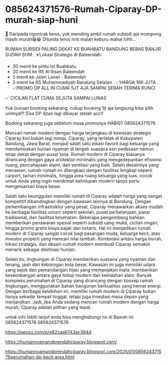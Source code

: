 # 085624371576-Rumah-Ciparay-DP-murah-siap-huni
📢 Daripada ngontrak terus, yuk mending ambil rumah subsidi aja mumpung masih murah😁😁
Ditunda terus nnti malah keburu mahal lohh...

RUMAH SUBSIDI PALING DEKAT KE BUAHBATU BANDUNG BEBAS BANJIR SUDAH SHM
.
✳️Lokasi Strategis di Baleendah:
- 30 menit ke pintu tol Buahbatu
- 20 menit ke RS Al Ihsan Baleendah
- 5 menit ke Jalan Laswi - Baleendah
- 5 menit ke RS Muhammadiyah Bandung Selatan
.
✅HARGA 166 JUTA 
.
✅PROMO DP ALL IN CUMA 5JT AJA SAMPAI SERAH TERIMA KUNCI 

✅ CICILAN FLAT CUMA SEJUTA SAMPAI LUNAS

Yuk buruan booking sekarang, cukup booking 1jt aja langsung bisa pilih unitnya!!!
Sisa DP 4jtan lagi dibayar stelah acc!!

Booking sekarang juga sebelum masa promonya HABIS!!
085624371576

Mencari rumah modern dengan harga terjangkau di kawasan strategis Ciparay kini bukan lagi mimpi. Ciparay, yang terletak di Kabupaten Bandung, Jawa Barat, menjadi salah satu lokasi favorit bagi keluarga yang mendambakan hunian nyaman di tengah suasana asri pedesaan namun tetap dekat dengan pusat kota. Rumah modern di Ciparay biasanya dirancang dengan gaya arsitektur minimalis yang mengedepankan efisiensi ruang, pencahayaan alami, dan ventilasi yang baik. Selain desainnya yang menawan, rumah-rumah ini dilengkapi dengan fasilitas lengkap seperti carport, taman minimalis, hingga area ruang keluarga yang luas, cocok untuk Anda yang ingin menikmati kehidupan modern tanpa perlu mengeluarkan biaya besar.

Salah satu keunggulan memiliki rumah di Ciparay adalah harga yang sangat kompetitif dibandingkan dengan kawasan lainnya di Bandung. Dengan perkembangan infrastruktur yang pesat, Ciparay menawarkan akses mudah ke berbagai fasilitas umum seperti sekolah, pusat perbelanjaan, pasar tradisional, dan fasilitas kesehatan. Beberapa pengembang bahkan memberikan penawaran spesial seperti subsidi uang muka, cicilan ringan, hingga promo gratis biaya pajak dan notaris. Hal ini menjadikan rumah modern di Ciparay sangat cocok bagi pasangan muda, keluarga kecil, atau investor properti yang mencari nilai tambah. Kombinasi antara harga murah, lokasi strategis, dan desain rumah modern membuat Ciparay semakin menarik sebagai destinasi hunian.

Selain itu, lingkungan di Ciparay memberikan suasana yang nyaman dan tenang, jauh dari kebisingan kota besar. Kawasan ini juga memiliki udara yang sejuk dan pemandangan hijau yang memanjakan mata, memberikan keseimbangan antara gaya hidup modern dan keindahan alam. Banyak kompleks perumahan di Ciparay yang dirancang dengan konsep ramah lingkungan, menggunakan bahan bangunan berkualitas yang hemat energi. Dengan berbagai kelebihan ini, memiliki rumah modern di Ciparay bukan hanya sekadar tempat tinggal, tetapi juga investasi masa depan yang menjanjikan. Jadi, jika Anda sedang mencari rumah modern dengan harga murah, Ciparay adalah pilihan yang tepat.

untuk info lebih lanjut anda bisa menghubungi no di Bawah ini
085624371576
085624371576

https://penzu.com/p/e82caa6743ac3944

https://huniannyamandprendahciparay.blogspot.com/

https://huniannyamandprendahciparay.blogspot.com/2025/01/085624371576perumahan-dp-kecil-area.html
